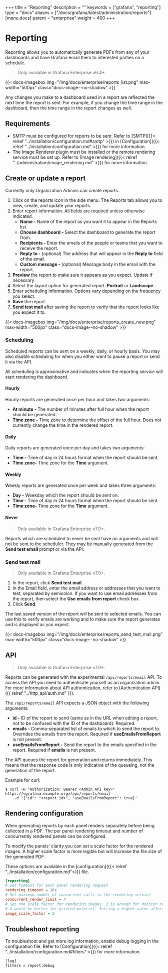 +++
title = "Reporting"
description = ""
keywords = ["grafana", "reporting"]
type = "docs"
aliases = ["/docs/grafana/latest/administration/reports"]
[menu.docs]
parent = "enterprise"
weight = 400
+++

# Reporting

Reporting allows you to automatically generate PDFs from any of your dashboards and have Grafana email them to interested parties on a schedule.

> Only available in Grafana Enterprise v6.4+.

{{< docs-imagebox img="/img/docs/enterprise/reports_list.png" max-width="500px" class="docs-image--no-shadow" >}}

Any changes you make to a dashboard used in a report are reflected the next time the report is sent. For example, if you change the time range in the dashboard, then the time range in the report changes as well.

## Requirements

* SMTP must be configured for reports to be sent. Refer to [SMTP]({{< relref "../installation/configuration.md#smtp" >}}) in [Configuration]({{< relref "../installation/configuration.md" >}}) for more information.
* The Image Renderer plugin must be installed or the remote rendering service must be set up. Refer to [Image rendering]({{< relref "../administration/image_rendering.md" >}}) for more information.

## Create or update a report

Currently only Organization Admins can create reports.

1. Click on the reports icon in the side menu. The Reports tab allows you to view, create, and update your reports.
1. Enter report information. All fields are required unless otherwise indicated.
   * **Name -** Name of the report as you want it to appear in the Reports list.
   * **Choose dashboard -** Select the dashboard to generate the report from.
   * **Recipients -** Enter the emails of the people or teams that you want to receive the report.
   * **Reply to -** (optional) The address that will appear in the **Reply to** field of the email. 
   * **Custom message -** (optional) Message body in the email with the report.
1. **Preview** the report to make sure it appears as you expect. Update if necessary
1. Select the layout option for generated report: **Portrait** or **Landscape**.  
1. Enter scheduling information. Options vary depending on the frequency you select.
1. **Save** the report.
1. **Send test mail** after saving the report to verify that the report looks like you expect it to.

{{< docs-imagebox img="/img/docs/enterprise/reports_create_new.png" max-width="500px" class="docs-image--no-shadow" >}}

### Scheduling

Scheduled reports can be sent on a weekly, daily, or hourly basis. You may also disable scheduling for when you either want to pause a report or send it via the API.

All scheduling is approximative and indicates when the reporting service will start rendering the dashboard.

#### Hourly

Hourly reports are generated once per hour and takes two arguments:

* **At minute -** The number of minutes after full hour when the report should be generated.
* **Time zone -** Time zone to determine the offset of the full hour. Does not currently change the time in the rendered report. 

#### Daily

Daily reports are generated once per day and takes two arguments:

* **Time -** Time of day in 24 hours format when the report should be sent.
* **Time zone-** Time zone for the **Time** argument.

#### Weekly

Weekly reports are generated once per week and takes three arguments:

* **Day -** Weekday which the report should be sent on.
* **Time -** Time of day in 24 hours format when the report should be sent.
* **Time zone-** Time zone for the **Time** argument.

#### Never

> Only available in Grafana Enterprise v7.0+.

Reports which are scheduled to never be sent have no arguments and will not be sent to the scheduler. They may be manually generated from the **Send test email** prompt or via the API.

### Send test mail

> Only available in Grafana Enterprise v7.0+.

1. In the report, click **Send test mail**.
1. In the Email field, enter the email address or addresses that you want to test, separated by semicolon.
If you want to use email addresses from the report, then select the **Use emails from report** check box.
1. Click **Send**.

The last saved version of the report will be sent to selected emails. You can use this to verify emails are working and to make sure the report generates and is displayed as you expect.

{{< docs-imagebox img="/img/docs/enterprise/reports_send_test_mail.png" max-width="500px" class="docs-image--no-shadow" >}}

## API

> Only available in Grafana Enterprise v7.0+.

Reports can be generated with the experimental `/api/reports/email` API. To access the API you need to authenticate yourself as an organization admin. For more information about API authentication, refer to [Authentication API]({{ relref "../http_api/auth.md" }}).

The `/api/reports/email` API expects a JSON object with the following arguments:

* **id -** ID of the report to send (same as in the URL when editing a report, not to be confused with the ID of the dashboard). Required.
* **emails -** Comma-separated list of emails to which to send the report to. Overrides the emails from the report. Required if **useEmailsFromReport** is not present.
* **useEmailsFromReport -** Send the report to the emails specified in the report. Required if **emails** is not present.

The API queues the report for generation and returns immediately. This means that the response code is only indicative of the queueing, not the generation of the report.

Example for curl:

```
$ curl -H "Authorization: Bearer <Admin API key>" https://<grafana.example.org>/api/reports/email
    -d '{"id": "<report id>", "useEmailsFromReport": true}'
```

## Rendering configuration

When generating reports by each panel renders separately before being collected in a PDF. The per panel rendering timeout and number of concurrently rendered panels can be configured.

To modify the panels' clarity you can set a scale factor for the rendered images. A higher scale factor is more legible but will increase the file size of the generated PDF.

 These options are available in the [configuration]({{< relref "../installation/configuration.md">}}) file.

```ini
[reporting]
# Set timeout for each panel rendering request
rendering_timeout = 10s
# Set maximum number of concurrent calls to the rendering service
concurrent_render_limit = 4
# Set the scale factor for rendering images. 2 is enough for monitor resolutions
# 4 would be better for printed material. Setting a higher value affects performance and memory
image_scale_factor = 2
```

## Troubleshoot reporting

To troubleshoot and get more log information, enable debug logging in the configuration file. Refer to [Configuration]({{< relref "../installation/configuration.md#filters" >}}) for more information.

```bash
[log]
filters = report:debug
```
